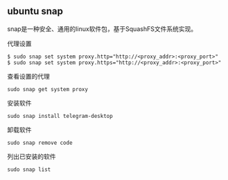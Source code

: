 ## ubuntu snap
snap是一种安全、通用的linux软件包，基于SquashFS文件系统实现。

代理设置
```
$ sudo snap set system proxy.http="http://<proxy_addr>:<proxy_port>"
$ sudo snap set system proxy.https="http://<proxy_addr>:<proxy_port>"
```

查看设置的代理
```
sudo snap get system proxy
```

安装软件
```
sudo snap install telegram-desktop
```
卸载软件
```
sudo snap remove code
```
列出已安装的软件
```
sudo snap list
```

